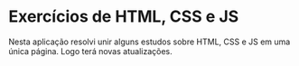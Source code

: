 # Exercícios de HTML, CSS e JS

Nesta aplicação resolvi unir alguns estudos sobre HTML, CSS e JS em uma única página. 
Logo terá novas atualizações. 
